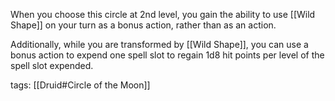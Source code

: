 When you choose this circle at 2nd level, you gain the ability to use [[Wild Shape]] on your turn as a bonus action, rather than as an action.

Additionally, while you are transformed by [[Wild Shape]], you can use a bonus action to expend one spell slot to regain 1d8 hit points per level of the spell slot expended.

tags: [[Druid#Circle of the Moon]]